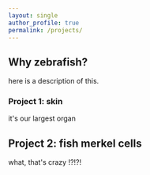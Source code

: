 ```yaml
---
layout: single
author_profile: true
permalink: /projects/
---
```


## Why zebrafish?
here is a description of this.

### Project 1: skin
it's our largest organ

## Project 2: fish merkel cells
what, that's crazy !?!?!

